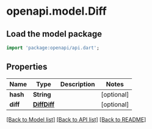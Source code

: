 # openapi.model.Diff

## Load the model package
```dart
import 'package:openapi/api.dart';
```

## Properties
Name | Type | Description | Notes
------------ | ------------- | ------------- | -------------
**hash** | **String** |  | [optional] 
**diff** | [**DiffDiff**](DiffDiff.md) |  | [optional] 

[[Back to Model list]](../README.md#documentation-for-models) [[Back to API list]](../README.md#documentation-for-api-endpoints) [[Back to README]](../README.md)


